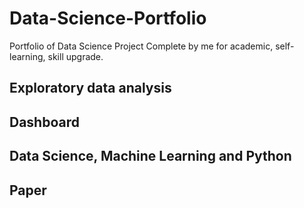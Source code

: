 # Data-Science-Portfolio
Portfolio of Data Science Project Complete by me for academic, self-learning, skill upgrade.

## Exploratory data analysis
## Dashboard
## Data Science, Machine Learning and Python
## Paper
